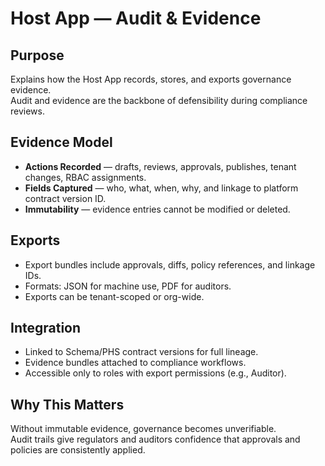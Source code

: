 # Host App — Audit & Evidence

## Purpose
Explains how the Host App records, stores, and exports governance evidence.  
Audit and evidence are the backbone of defensibility during compliance reviews.

## Evidence Model
- **Actions Recorded** — drafts, reviews, approvals, publishes, tenant changes, RBAC assignments.  
- **Fields Captured** — who, what, when, why, and linkage to platform contract version ID.  
- **Immutability** — evidence entries cannot be modified or deleted.  

## Exports
- Export bundles include approvals, diffs, policy references, and linkage IDs.  
- Formats: JSON for machine use, PDF for auditors.  
- Exports can be tenant-scoped or org-wide.  

## Integration
- Linked to Schema/PHS contract versions for full lineage.  
- Evidence bundles attached to compliance workflows.  
- Accessible only to roles with export permissions (e.g., Auditor).  

## Why This Matters
Without immutable evidence, governance becomes unverifiable.  
Audit trails give regulators and auditors confidence that approvals and policies are consistently applied.
